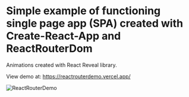 <h1>Simple example of functioning single page app (SPA) created with Create-React-App and ReactRouterDom</h1>

Animations created with React Reveal library.

View demo at: https://reactrouterdemo.vercel.app/

<img src="phttps://imgur.com/W4Jt3HW" alt="ReactRouterDemo">
